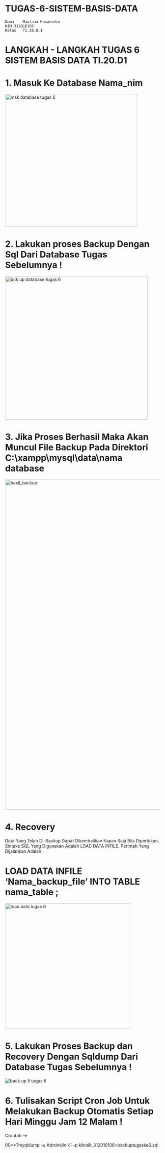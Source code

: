 # TUGAS-6-SISTEM-BASIS-DATA
```
Nama	Maulana Hasanudin
NIM	312010106
Kelas	TI.20.D.1
```
# LANGKAH - LANGKAH TUGAS 6 SISTEM BASIS DATA TI.20.D1
# 1. Masuk Ke Database Nama_nim
<img width="430" alt="msk database tugas 6" src="https://user-images.githubusercontent.com/101716660/174850656-8329fbf6-11ce-4e9f-8f1f-8c3fbf291120.png">


# 2. Lakukan proses Backup Dengan Sql Dari Database Tugas Sebelumnya !
<img width="465" alt="bck up database tugas 6" src="https://user-images.githubusercontent.com/101716660/174850723-e4f6d5b6-1d2f-4fe4-8532-f06f5fcaef49.png">

# 3. Jika Proses Berhasil Maka Akan Muncul File Backup Pada Direktori C:\xampp\mysql\data\nama database
<img width="1070" alt="hasil_backup" src="https://user-images.githubusercontent.com/101716660/174850782-a85f4ce2-c234-439b-bd74-7ed7c171058e.png">


# 4. Recovery
Data Yang Telah Di-Backup Dapat Dikembalikan Kapan Saja Bila Diperlukan. Sintaks SQL Yang Digunakan Adalah LOAD DATA INFILE. Perintah Yang Dijalankan Adalah :

# LOAD DATA INFILE ‘Nama_backup_file’ INTO TABLE nama_table ;
<img width="407" alt="load data tugas 6" src="https://user-images.githubusercontent.com/101716660/174850840-c552daa8-05fa-4c15-83da-ef93c75203a7.png">


# 5. Lakukan Proses Backup dan Recovery Dengan Sqldump Dari Database Tugas Sebelumnya !
![back up 5 tugas 6](https://user-images.githubusercontent.com/101716660/174851095-0b97b200-15ac-4b1d-a6d1-4e0a917c4266.png)

# 6. Tulisakan Script Cron Job Untuk Melakukan Backup Otomatis Setiap Hari Minggu Jam 12 Malam !
Crontab –e

00**7myqldump -u Adminklinik1 -p klinnik_312010106>backuptugaske6.sql
